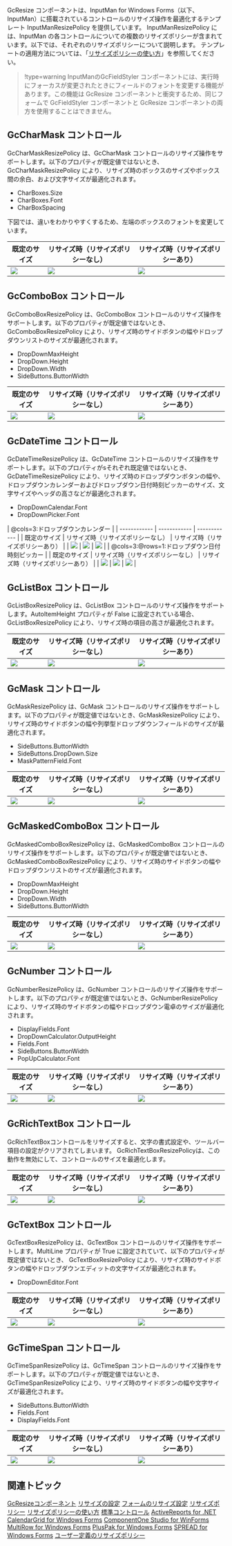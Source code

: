 GcResize コンポーネントは、InputMan for Windows Forms（以下、InputMan）に搭載されているコントロールのリサイズ操作を最適化するテンプレート InputManResizePolicy を提供しています。
InputManResizePolicy には、InputMan の各コントロールについての複数のリサイズポリシーが含まれています。以下では、それぞれのリサイズポリシーについて説明します。
テンプレートの適用方法については、「[リサイズポリシーの使い方](gcdocsite__documentlink?toc-item-id=7324ead3-01ce-4f49-a573-f9161960138b)」を参照してください。

> !type=warning
> InputManのGcFieldStyler コンポーネントには、実行時にフォーカスが変更されたときにフィールドのフォントを変更する機能があります。この機能は GcResize コンポーネントと衝突するため、同じフォームで GcFieldStyler コンポーネントと GcResize コンポーネントの両方を使用することはできません。

## GcCharMask コントロール

GcCharMaskResizePolicy は、GcCharMask コントロールのリサイズ操作をサポートします。以下のプロパティが既定値ではないとき、GcCharMaskResizePolicy により、リサイズ時のボックスのサイズやボックス間の余白、および文字サイズが最適化されます。

* CharBoxes.Size
* CharBoxes.Font
* CharBoxSpacing

下図では、違いをわかりやすくするため、左端のボックスのフォントを変更しています。

| 既定のサイズ | リサイズ時（リサイズポリシーなし） | リサイズ時（リサイズポリシーあり） |
| ------ | ----------------- | ----------------- |
| ![](/DOCUMENT_SITE_LINK_PREFIX_HERE/document-site-files/images/06fadbb1-c461-433a-b385-ae4966e56069/images/gcresize.gccharmask.png) | ![](/DOCUMENT_SITE_LINK_PREFIX_HERE/document-site-files/images/06fadbb1-c461-433a-b385-ae4966e56069/images/gcresize.gccharmasknoresizepolicy.png) | ![](/DOCUMENT_SITE_LINK_PREFIX_HERE/document-site-files/images/06fadbb1-c461-433a-b385-ae4966e56069/images/gcresize.gccharmaskresizepolicy.png) |

## GcComboBox コントロール

GcComboBoxResizePolicy は、GcComboBox コントロールのリサイズ操作をサポートします。以下のプロパティが既定値ではないとき、GcComboBoxResizePolicy により、リサイズ時のサイドボタンの幅やドロップダウンリストのサイズが最適化されます。

* DropDownMaxHeight
* DropDown.Height
* DropDown.Width
* SideButtons.ButtonWidth

| 既定のサイズ | リサイズ時（リサイズポリシーなし） | リサイズ時（リサイズポリシーあり） |
| ------ | ----------------- | ----------------- |
| ![](/DOCUMENT_SITE_LINK_PREFIX_HERE/document-site-files/images/06fadbb1-c461-433a-b385-ae4966e56069/images/gcresize.gccombobox.png) | ![](/DOCUMENT_SITE_LINK_PREFIX_HERE/document-site-files/images/06fadbb1-c461-433a-b385-ae4966e56069/images/gcresize.gccomboboxnoresizepolicy.png) | ![](/DOCUMENT_SITE_LINK_PREFIX_HERE/document-site-files/images/06fadbb1-c461-433a-b385-ae4966e56069/images/gcresize.gccomboboxresizepolicy.png) |

## GcDateTime コントロール

GcDateTimeResizePolicy は、GcDateTime コントロールのリサイズ操作をサポートします。以下のプロパティがsそれぞれ既定値ではないとき、GcDateTimeResizePolicy により、リサイズ時のドロップダウンボタンの幅や、ドロップダウンカレンダーおよびドロップダウン日付時刻ピッカーのサイズ、文字サイズやヘッダの高さなどが最適化されます。

* DropDownCalendar.Font
* DropDownPicker.Font

| @cols=3:ドロップダウンカレンダー |
| ------------ | ------------ | ------------ |
| 既定のサイズ | リサイズ時（リサイズポリシーなし） | リサイズ時（リサイズポリシーあり） |
| ![](/DOCUMENT_SITE_LINK_PREFIX_HERE/document-site-files/images/06fadbb1-c461-433a-b385-ae4966e56069/images/gcresize.gcdatetime.png) | ![](/DOCUMENT_SITE_LINK_PREFIX_HERE/document-site-files/images/06fadbb1-c461-433a-b385-ae4966e56069/images/gcresize.gcdatetimenoresizepolicy.png) | ![](/DOCUMENT_SITE_LINK_PREFIX_HERE/document-site-files/images/06fadbb1-c461-433a-b385-ae4966e56069/images/gcresize.gcdatetimeresizepolicy.png) |
| @cols=3:@rows=1:ドロップダウン日付時刻ピッカー |
| 既定のサイズ | リサイズ時（リサイズポリシーなし） | リサイズ時（リサイズポリシーあり） |
| ![](/DOCUMENT_SITE_LINK_PREFIX_HERE/document-site-files/images/06fadbb1-c461-433a-b385-ae4966e56069/images/gcresize.gcdatetime2.png) | ![](/DOCUMENT_SITE_LINK_PREFIX_HERE/document-site-files/images/06fadbb1-c461-433a-b385-ae4966e56069/images/gcresize.gcdatetime2noresizepolicy.png) | ![](/DOCUMENT_SITE_LINK_PREFIX_HERE/document-site-files/images/06fadbb1-c461-433a-b385-ae4966e56069/images/gcresize.gcdatetime2resizepolicy.png) |

## GcListBox コントロール

GcListBoxResizePolicy は、GcListBox コントロールのリサイズ操作をサポートします。AutoItemHeight プロパティが False に設定されている場合、GcListBoxResizePolicy により、リサイズ時の項目の高さが最適化されます。

| 既定のサイズ | リサイズ時（リサイズポリシーなし） | リサイズ時（リサイズポリシーあり） |
| ------ | ----------------- | ----------------- |
| ![](/DOCUMENT_SITE_LINK_PREFIX_HERE/document-site-files/images/06fadbb1-c461-433a-b385-ae4966e56069/images/gcresize.gclistbox.png) | ![](/DOCUMENT_SITE_LINK_PREFIX_HERE/document-site-files/images/06fadbb1-c461-433a-b385-ae4966e56069/images/gcresize.gclistboxnoresizepolicy.png) | ![](/DOCUMENT_SITE_LINK_PREFIX_HERE/document-site-files/images/06fadbb1-c461-433a-b385-ae4966e56069/images/gcresize.gclistboxresizepolicy.png) |

## GcMask コントロール

GcMaskResizePolicy は、GcMask コントロールのリサイズ操作をサポートします。以下のプロパティが既定値ではないとき、GcMaskResizePolicy により、リサイズ時のサイドボタンの幅や列挙型ドロップダウンフィールドのサイズが最適化されます。

* SideButtons.ButtonWidth
* SideButtons.DropDown.Size
* MaskPatternField.Font

| 既定のサイズ | リサイズ時（リサイズポリシーなし） | リサイズ時（リサイズポリシーあり） |
| ------ | ----------------- | ----------------- |
| ![](/DOCUMENT_SITE_LINK_PREFIX_HERE/document-site-files/images/06fadbb1-c461-433a-b385-ae4966e56069/images/gcresize.gcmask.png) | ![](/DOCUMENT_SITE_LINK_PREFIX_HERE/document-site-files/images/06fadbb1-c461-433a-b385-ae4966e56069/images/gcresize.gcmasknoresizepolicy.png) | ![](/DOCUMENT_SITE_LINK_PREFIX_HERE/document-site-files/images/06fadbb1-c461-433a-b385-ae4966e56069/images/gcresize.gcmaskresizepolicy.png) |

## GcMaskedComboBox コントロール

GcMaskedComboBoxResizePolicy は、GcMaskedComboBox コントロールのリサイズ操作をサポートします。以下のプロパティが既定値ではないとき、GcMaskedComboBoxResizePolicy により、リサイズ時のサイドボタンの幅やドロップダウンリストのサイズが最適化されます。

* DropDownMaxHeight
* DropDown.Height
* DropDown.Width
* SideButtons.ButtonWidth

| 既定のサイズ | リサイズ時（リサイズポリシーなし） | リサイズ時（リサイズポリシーあり） |
| ------ | ----------------- | ----------------- |
| ![](/DOCUMENT_SITE_LINK_PREFIX_HERE/document-site-files/images/06fadbb1-c461-433a-b385-ae4966e56069/images/gcresize.gcmaskedcombobox.png) | ![](/DOCUMENT_SITE_LINK_PREFIX_HERE/document-site-files/images/06fadbb1-c461-433a-b385-ae4966e56069/images/gcresize.gcmaskedcomboboxnoresizepolicy.png) | ![](/DOCUMENT_SITE_LINK_PREFIX_HERE/document-site-files/images/06fadbb1-c461-433a-b385-ae4966e56069/images/gcresize.gcmaskedcomboboxresizepolicy.png) |

## GcNumber コントロール

GcNumberResizePolicy は、GcNumber コントロールのリサイズ操作をサポートします。以下のプロパティが既定値ではないとき、GcNumberResizePolicy により、リサイズ時のサイドボタンの幅やドロップダウン電卓のサイズが最適化されます。

* DisplayFields.Font
* DropDownCalculator.OutputHeight
* Fields.Font
* SideButtons.ButtonWidth
* PopUpCalculator.Font

| 既定のサイズ | リサイズ時（リサイズポリシーなし） | リサイズ時（リサイズポリシーあり） |
| ------ | ----------------- | ----------------- |
| ![](/DOCUMENT_SITE_LINK_PREFIX_HERE/document-site-files/images/06fadbb1-c461-433a-b385-ae4966e56069/images/gcresize.gcnumber.png) | ![](/DOCUMENT_SITE_LINK_PREFIX_HERE/document-site-files/images/06fadbb1-c461-433a-b385-ae4966e56069/images/gcresize.gcnumbernoresizepolicy.png) | ![](/DOCUMENT_SITE_LINK_PREFIX_HERE/document-site-files/images/06fadbb1-c461-433a-b385-ae4966e56069/images/gcresize.gcnumberresizepolicy.png) |

## GcRichTextBox コントロール

GcRichTextBoxコントロールをリサイズすると、文字の書式設定や、ツールバー項目の設定がクリアされてしまいます。 GcRichTextBoxResizePolicyは、この動作を無効にして、コントロールのサイズを最適化します。

| 既定のサイズ | リサイズ時（リサイズポリシーなし） | リサイズ時（リサイズポリシーあり） |
| ------ | ----------------- | ----------------- |
| ![](/DOCUMENT_SITE_LINK_PREFIX_HERE/document-site-files/images/06fadbb1-c461-433a-b385-ae4966e56069/images/gcrichtextbox_normal.png) | ![](/DOCUMENT_SITE_LINK_PREFIX_HERE/document-site-files/images/06fadbb1-c461-433a-b385-ae4966e56069/images/gcrichtextbox_nopolicy.png) | ![](/DOCUMENT_SITE_LINK_PREFIX_HERE/document-site-files/images/06fadbb1-c461-433a-b385-ae4966e56069/images/gcrichtextbox_policy.png) |

## GcTextBox コントロール

GcTextBoxResizePolicy は、GcTextBox コントロールのリサイズ操作をサポートします。MultiLine プロパティが True に設定されていて、以下のプロパティが既定値ではないとき、 GcTextBoxResizePolicy により、リサイズ時のサイドボタンの幅やドロップダウンエディットの文字サイズが最適化されます。

* DropDownEditor.Font

| 既定のサイズ | リサイズ時（リサイズポリシーなし） | リサイズ時（リサイズポリシーあり） |
| ------ | ----------------- | ----------------- |
| ![](/DOCUMENT_SITE_LINK_PREFIX_HERE/document-site-files/images/06fadbb1-c461-433a-b385-ae4966e56069/images/gcresize.gctextbox.png) | ![](/DOCUMENT_SITE_LINK_PREFIX_HERE/document-site-files/images/06fadbb1-c461-433a-b385-ae4966e56069/images/gcresize.gctextboxnoresizepolicy.png) | ![](/DOCUMENT_SITE_LINK_PREFIX_HERE/document-site-files/images/06fadbb1-c461-433a-b385-ae4966e56069/images/gcresize.gctextboxresizepolicy.png) |

## GcTimeSpan コントロール

GcTimeSpanResizePolicy は、GcTimeSpan コントロールのリサイズ操作をサポートします。以下のプロパティが既定値ではないとき、GcTimeSpanResizePolicy により、リサイズ時のサイドボタンの幅や文字サイズが最適化されます。

* SideButtons.ButtonWidth
* Fields.Font
* DisplayFields.Font

| 既定のサイズ | リサイズ時（リサイズポリシーなし） | リサイズ時（リサイズポリシーあり） |
| ------ | ----------------- | ----------------- |
| ![](/DOCUMENT_SITE_LINK_PREFIX_HERE/document-site-files/images/06fadbb1-c461-433a-b385-ae4966e56069/images/gcresize.gctimespan.png) | ![](/DOCUMENT_SITE_LINK_PREFIX_HERE/document-site-files/images/06fadbb1-c461-433a-b385-ae4966e56069/images/gcresize.gctimespannoresizepolicy.png) | ![](/DOCUMENT_SITE_LINK_PREFIX_HERE/document-site-files/images/06fadbb1-c461-433a-b385-ae4966e56069/images/gcresize.gctimespanresizepolicy.png) |

## 関連トピック

[GcResizeコンポーネント](gcdocsite__documentlink?toc-item-id=c6236e6b-997c-4467-a621-6b948e8aec54)
[リサイズの設定](gcdocsite__documentlink?toc-item-id=cc208a7e-db7e-4bf5-8eb8-255a0c23f247)
[フォームのリサイズ設定](gcdocsite__documentlink?toc-item-id=d0f7eb40-113e-4057-ba1b-59ac98a4e9ba)
[リサイズポリシー](gcdocsite__documentlink?toc-item-id=a9e3a473-1db9-4b12-992a-2eed5bb6c2c4)
[リサイズポリシーの使い方](gcdocsite__documentlink?toc-item-id=7324ead3-01ce-4f49-a573-f9161960138b)
[標準コントロール](gcdocsite__documentlink?toc-item-id=22c95f8f-5310-484a-892d-7f9fa0050d78)
[ActiveReports for .NET](gcdocsite__documentlink?toc-item-id=41733951-9059-49b4-846a-d6dec998d270)
[CalendarGrid for Windows Forms](gcdocsite__documentlink?toc-item-id=c39a48be-513e-40a6-8cb0-6dda1f3413f5)
[ComponentOne Studio for WinForms](gcdocsite__documentlink?toc-item-id=37f05be1-799e-4793-9494-8633650409bc)
[MultiRow for Windows Forms](gcdocsite__documentlink?toc-item-id=77634041-2b6a-4ece-a97d-335b5fa2fc0c)
[PlusPak for Windows Forms](gcdocsite__documentlink?toc-item-id=7c0f4505-42bb-449c-9606-0a76d49c8a54)
[SPREAD for Windows Forms](gcdocsite__documentlink?toc-item-id=197deff0-d65c-451b-b48b-84473537e0e9)
[ユーザー定義のリサイズポリシー](gcdocsite__documentlink?toc-item-id=dd576384-d817-4d37-9335-022f27e5d0dd)